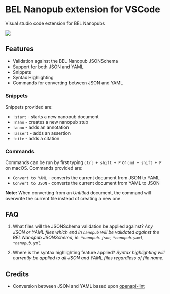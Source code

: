 # BEL Nanopub extension for VSCode
Visual studio code extension for BEL Nanopubs

![](demo.gif)

## Features

* Validation against the BEL Nanopub JSONSchema
* Support for both JSON and YAML
* Snippets 
* Syntax Highlighting
* Commands for converting between JSON and YAML

### Snippets

Snippets provided are:
* `!start`  - starts a new nanopub document
* `!nano`   - creates a new nanopub stub
* `!anno`   - adds an annotation
* `!assert` - adds an assertion
* `!cite`   - adds a citation

### Commands

Commands can be run by first typing `ctrl + shift + P` or `cmd + shift + P` on macOS.
Commands provided are:
* `Convert to YAML` - converts the current document from JSON to YAML
* `Convert to JSON` - converts the current document from YAML to JSON

**Note:** When converting from an *Untitled* document, the command will overwrite the current file instead of creating a new one.

## FAQ
1. What files will the JSONSchema validation be applied against?
*Any JSON or YAML files which end in `nanopub` will be validated against the BEL Nanopub JSONSchema, ie. `*nanopub.json`, `*nanopub.yaml`, `*nanopub.yml`.*

2. Where is the syntax highlighting feature applied?
*Syntax highlighting will currently be applied to all JSON and YAML files regardless of file name.*

## Credits
* Conversion between JSON and YAML based upon [openapi-lint](https://github.com/Mermade/openapi-lint-vscode)
